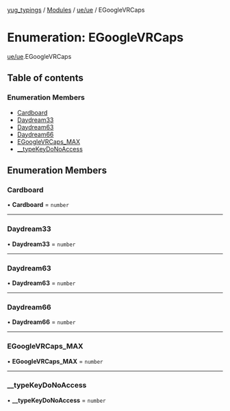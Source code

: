 [yug_typings](../README.md) / [Modules](../modules.md) / [ue/ue](../modules/ue_ue.md) / EGoogleVRCaps

# Enumeration: EGoogleVRCaps

[ue/ue](../modules/ue_ue.md).EGoogleVRCaps

## Table of contents

### Enumeration Members

- [Cardboard](ue_ue.EGoogleVRCaps.md#cardboard)
- [Daydream33](ue_ue.EGoogleVRCaps.md#daydream33)
- [Daydream63](ue_ue.EGoogleVRCaps.md#daydream63)
- [Daydream66](ue_ue.EGoogleVRCaps.md#daydream66)
- [EGoogleVRCaps\_MAX](ue_ue.EGoogleVRCaps.md#egooglevrcaps_max)
- [\_\_typeKeyDoNoAccess](ue_ue.EGoogleVRCaps.md#__typekeydonoaccess)

## Enumeration Members

### Cardboard

• **Cardboard** = `number`

___

### Daydream33

• **Daydream33** = `number`

___

### Daydream63

• **Daydream63** = `number`

___

### Daydream66

• **Daydream66** = `number`

___

### EGoogleVRCaps\_MAX

• **EGoogleVRCaps\_MAX** = `number`

___

### \_\_typeKeyDoNoAccess

• **\_\_typeKeyDoNoAccess** = `number`
